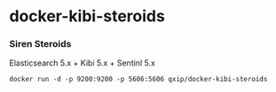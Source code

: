 # docker-kibi-steroids

### Siren Steroids
Elasticsearch 5.x + Kibi 5.x + Sentinl 5.x

```
docker run -d -p 9200:9200 -p 5606:5606 qxip/docker-kibi-steroids
```
